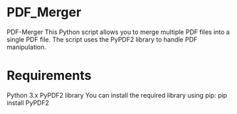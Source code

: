 # PDF_Merger
PDF-Merger This Python script allows you to merge multiple PDF files into a single PDF file. The script uses the PyPDF2 library to handle PDF manipulation.  
# Requirements 
Python 3.x 
PyPDF2 library 
You can install the required library using pip: 
pip install PyPDF2
